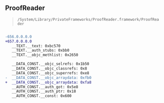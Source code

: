 ## ProofReader

> `/System/Library/PrivateFrameworks/ProofReader.framework/ProofReader`

```diff

-656.0.0.0.0
+657.0.0.0.0
   __TEXT.__text: 0xbc570
   __TEXT.__auth_stubs: 0xbb0
   __TEXT.__objc_methlist: 0x2650

   __DATA_CONST.__objc_selrefs: 0x1b50
   __DATA_CONST.__objc_classrefs: 0x8
   __DATA_CONST.__objc_superrefs: 0xe8
-  __DATA_CONST.__objc_arraydata: 0xfb0
+  __DATA_CONST.__objc_arraydata: 0xfa8
   __AUTH_CONST.__auth_got: 0x5e8
   __AUTH_CONST.__auth_ptr: 0x18
   __AUTH_CONST.__const: 0x600

```
